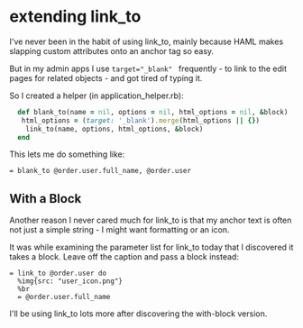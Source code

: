 # extending link_to

I've never been in the habit of using link_to, mainly because HAML makes slapping custom attributes onto an anchor tag so easy.

But in my admin apps I use `target="_blank" ` frequently - to link to the edit pages for related objects - and got tired of typing it.

So I created a helper (in application_helper.rb):

```ruby
  def blank_to(name = nil, options = nil, html_options = nil, &block)
   html_options = (target: '_blank').merge(html_options || {})
    link_to(name, options, html_options, &block)
  end
```

This lets me do something like:

```haml
= blank_to @order.user.full_name, @order.user
```

## With a Block

Another reason I never cared much for link_to is that my anchor text is often not just a simple string - I might want formatting or an icon.

It was while examining the parameter list for link_to today that I discovered it takes a block.  Leave off the caption and pass a block instead:

```haml
= link_to @order.user do
  %img{src: "user_icon.png"}
  %br
  = @order.user.full_name
```
 
I'll be using link_to lots more after discovering the with-block version.

